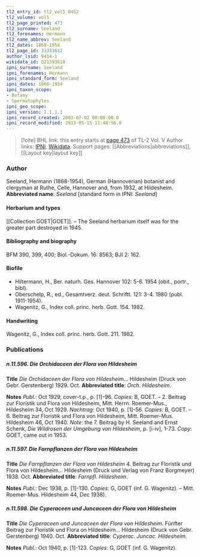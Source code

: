 ```yaml
---
tl2_entry_id: tl2_vol5_0452
tl2_volume: vol5
tl2_page_printed: 473
tl2_surname: Seeland
tl2_forenames: Hermann
tl2_name_abbrev: Seeland
tl2_dates: 1868-1954
tl2_page_id: 33333612
author_lsid: 9414-1
wikidata_id: Q21393618
ipni_surname: Seeland
ipni_forenames: Hermann
ipni_standard_form: Seeland
ipni_dates: 1868-1954
ipni_taxon_scope: 
- Botany
- Spermatophytes
ipni_geo_scope: 
ipni_version: 1.1.1.1
ipni_record_created: 2003-07-02 00:00:00.0
ipni_record_modified: 2013-05-15 11:40:56.0
---
```


> [!cite] BHL link: this entry starts at [page 473](https://www.biodiversitylibrary.org/page/33333612) of TL-2 Vol. V
> Author links: [IPNI](https://www.ipni.org/a/9414-1), [Wikidata](https://www.wikidata.org/wiki/Q21393618). Support pages: [[Abbreviations|abbreviations]], [[Layout key|layout key]]

### Author

Seeland, Hermann (1868-1954), German (Hannoverian) botanist and clergyman at Ruthe, Celle, Hannover and, from 1932, at Hildesheim. 
**Abbreviated name**: *Seeland* \[standard form in IPNI: *Seeland*\]

#### Herbarium and types

[[Collection GOET|GOET]]. – The Seeland herbarium itself was for the greater part destroyed in 1945.

#### Bibliography and biography

BFM 390, 399, 400; Biol.-Dokum. 16: 8563; BJI 2: 162.

#### Biofile

- Hiltermann, H., Ber. naturh. Ges. Hannover 102: 5-6. 1954 (obit., portr., bibl).
- Oberschelp, R., ed., Gesamtverz. deut. Schriftt. 121: 3-4. 1980 (publ. 1911-1954).
- Wagenitz, G., Index coll. princ. herb. Gott. 154. 1982.

#### Handwriting

Wagenitz, G., Index coll. princ. herb. Gott. 211. 1982.

### Publications

##### n.11.596. Die Orchidaceen der Flora von Hildesheim

**Title**
*Die Orchidaceen der Flora von Hildesheim*... Hildesheim (Druck von Gebr. Gerstenberg) 1929. Oct.
**Abbreviated title**: *Orch. Hildesheim*.

**Notes**
*Publ*.: Oct 1929, cover-t.p., p. \[1\]-96. *Copies*: B, GOET. – 2. Beitrag zur Floristik und Flora von Hildesheim, Mitt. Herrn. Roemer-Mus., Hildesheim 34, Oct 1929.
*Nachtrag*: Oct 1940, p. \[1\]-56. *Copies*: B, GOET. – 6. Beitrag zur Floristik und Flora von Hildesheim, Mitt. Roemer-Mus. Hildesheim 46, Oct 1940.
*Note*: the 7. Beitrag by H. Seeland and Ernst Schenk, *Die Wildrosen der Umgebung von Hildesheim*, p. \[i-iv\], 1-73. *Copy*: GOET, came out in 1953.

##### n.11.597. Die Farnpflanzen der Flora von Hildesheim

**Title**
*Die Farnpflanzen der Flora von Hildesheim* 4. Beitrag zur Floristik und Flora von Hildesheim... Hildesheim (Druck und Verlag von Franz Borgmeyer) 1938. Oct.
**Abbreviated title**: *Farnpfl. Hildesheim*.

**Notes**
*Publ*.: Dec 1938, p. \[1\]-130. *Copies*: G, GOET (inf. G. Wagenitz). – Mitt. Roemer-Mus. Hildesheim 44, Dec 1938).

##### n.11.598. Die Cyperaceen und Juncaceen der Flora von Hildesheim

**Title**
*Die Cyperaceen und Juncaceen der Flora von Hildesheim*. Fünfter Beitrag zur Floristik und Flora on Hildesheim... Hildesheim (Druck von Gebr. Gerstenberg) 1940. Oct.
**Abbreviated title**: *Cyperac. Juncac. Hildesheim*.

**Notes**
*Publ*.: Oct 1940, p. \[1\]-123. *Copies*: G, GOET (inf. G. Wagenitz).


